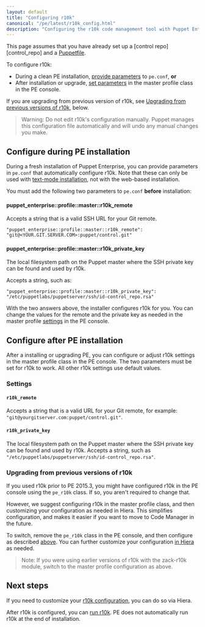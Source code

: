 ```yaml
---
layout: default
title: "Configuring r10k"
canonical: "/pe/latest/r10k_config.html"
description: "Configuring the r10k code management tool with Puppet Enterprise installation."
---
```


[repo]: ./cmgmt_control_repo.html
[puppetfile]: ./cmgmt_puppetfile.html
[code_mgr]: ./code_mgr.html
[r10k]: ./r10k.html
[code_mgr_config]: ./code_mgr_config.html
[code_mgr_custom]: ./code_mgr_custom.html
[code_mgr_webhook]: ./code_mgr_webhook.html
[r10k_config]: ./r10k_config.html
[r10k_custom]: ./r10k_custom.html
[r10k_run]: ./r10k_run.html
[r10k_ref]: ./r10k_ref.html

[environ_dir]: {{puppet}}/environments_configuring.html
[run]: ./r10k_run.html

This page assumes that you have already set up a [control repo][control_repo] and a [Puppetfile][puppetfile].

To configure r10k:

* During a clean PE installation, [provide parameters](#configure-during-pe-installation) to `pe.conf`, **or**
* After installation or upgrade, [set parameters](#configure-after-pe-installation) in the master profile class in the PE console.

If you are upgrading from previous version of r10k, see [Upgrading from previous versions of r10k](#upgrading-from-previous-versions-of-r10k), below.

> Warning: Do not edit r10k's configuration manually. Puppet manages this configuration file automatically and will undo any manual changes you make.

## Configure during PE installation

During a fresh installation of Puppet Enterprise, you can provide parameters in `pe.conf` that automatically configure r10k. Note that these can only be used with [text-mode installation](./install_text_mode.html), not with the web-based installation.

You must add the following two parameters to `pe.conf` **before** installation:

#### puppet_enterprise::profile::master::r10k_remote

Accepts a string that is a valid SSH URL for your Git remote.

~~~
"puppet_enterprise::profile::master::r10k_remote": "git@<YOUR.GIT.SERVER.COM>:puppet/control.git"
~~~

#### puppet_enterprise::profile::master::r10k_private_key

The local filesystem path on the Puppet master where the SSH private key can be found and used by r10k.

Accepts a string, such as:

~~~
"puppet_enterprise::profile::master::r10k_private_key": "/etc/puppetlabs/puppetserver/ssh/id-control_repo.rsa"
~~~

With the two answers above, the installer configures r10k for you. You can change the values for the remote and the private key as needed in the master profile [settings](#settings) in the PE console.

## Configure after PE installation

After a installing or upgrading PE, you can configure or adjust r10k settings in the master profile class in the PE console. The two parameters must be set for r10k to work. All other r10k settings use default values.

### Settings

#### `r10k_remote`

Accepts a string that is a valid URL for your Git remote, for example: `"git@yourgitserver.com:puppet/control.git"`.

#### `r10k_private_key`

The local filesystem path on the Puppet master where the SSH private key can be found and used by r10k. Accepts a string, such as `"/etc/puppetlabs/puppetserver/ssh/id-control_repo.rsa"`.

### Upgrading from previous versions of r10k

If you used r10k prior to PE 2015.3, you might have configured r10k in the PE console using the `pe_r10k` class. If so, you aren't required to change that.

However, we suggest configuring r10k in the master profile class, and then customizing your configuration as needed in Hiera. This simplifies configuration, and makes it easier if you want to move to Code Manager in the future. 

To switch, remove the `pe_r10k` class in the PE console, and then configure as described [above](#configure-after-pe-installation). You can further customize your configuration [in Hiera][r10k_custom] as needed.

> Note: If you were using earlier versions of r10k with the zack-r10k module, switch to the master profile configuration as above.

## Next steps

If you need to customize your [r10k configuration][r10k_custom], you can do so via Hiera.

After r10k is configured, you can [run r10k][run]. PE does not automatically run r10k at the end of installation.